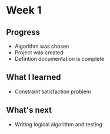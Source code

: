 # Week 1

## Progress
- Algorithm was chosen
- Project was created
- Defintion documentation is complete

## What I learned
- Constraint satisfaction problem

## What's next
- Writing logical algorithm and testing